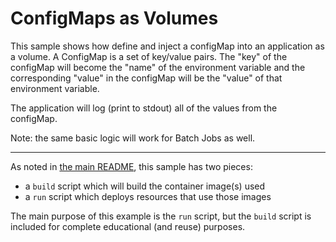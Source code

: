 # ConfigMaps as Volumes

This sample shows how define and inject a configMap into an application as a
volume.  A ConfigMap is a set of key/value pairs.  The "key" of the configMap
will become the "name" of the environment variable and the corresponding
"value" in the configMap will be the "value" of that environment variable.

The application will log (print to stdout) all of the values from the
configMap.

Note: the same basic logic will work for Batch Jobs as well.

- - -

As noted in [the main README](../README.md), this sample has two pieces:

- a `build` script which will build the container image(s) used
- a `run` script which deploys resources that use those images

The main purpose of this example is the `run` script, but the `build`
script is included for complete educational (and reuse) purposes. 
